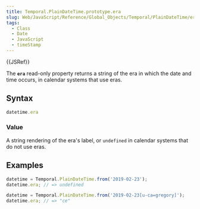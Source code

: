 ```yaml
---
title: Temporal.PlainDateTime.prototype.era
slug: Web/JavaScript/Reference/Global_Objects/Temporal/PlainDateTime/era
tags:
  - Class
  - Date
  - JavaScript
  - timeStamp
---
```

{{JSRef}}

The **`era`** read-only property returns a string of the era in which the date
and time occurs, in calendar systems that use eras.

## Syntax

```js
datetime.era
```

### Value

A string rendering of the era's label, or `undefined` in calendar systems that
do not use eras.

## Examples

```js
datetime = Temporal.PlainDateTime.from('2019-02-23');
datetime.era; // => undefined

datetime = Temporal.PlainDateTime.from('2019-02-23[u-ca=gregory]');
datetime.era; // => "ce"
```
